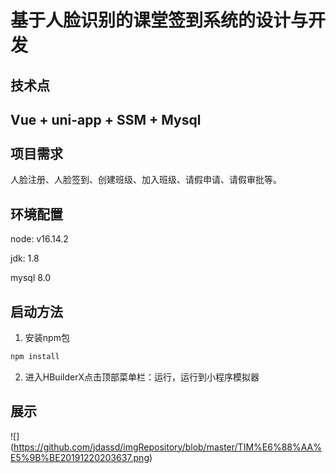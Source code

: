 # 基于人脸识别的课堂签到系统的设计与开发

技术点
------
**Vue + uni-app + SSM + Mysql**<br><br>
项目需求
------
人脸注册、人脸签到、创建班级、加入班级、请假申请、请假审批等。

环境配置
------
node: v16.14.2

jdk: 1.8

mysql 8.0

启动方法
------
1. 安装npm包

```Java
npm install

````
2. 进入HBuilderX点击顶部菜单栏：运行，运行到小程序模拟器

展示
------
![] (https://github.com/jdassd/imgRepository/blob/master/TIM%E6%88%AA%E5%9B%BE20191220203637.png)
